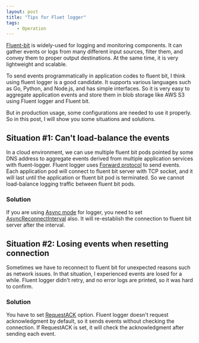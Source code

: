 ```yaml
---
layout: post
title: "Tips for Fluet logger"
tags:
    - Operation
---
```


[Fluent-bit](https://fluentbit.io) is widely-used for logging and monitoring components.
It can gather events or logs from many different input sources, filter them, and convey them to proper output destinations.
At the same time, it is very lightweight and scalable.

To send events programmatically in application codes to fluent bit, I think using fluent logger is a good candidate.
It supports various languages such as Go, Python, and Node.js, and has simple interfaces.
So it is very easy to aggregate application events and store them in blob storage like AWS S3 using Fluent logger and Fluent bit.

But in production usage, some configurations are needed to use it properly.
So in this post, I will show you some situations and solutions.

## Situation #1: Can't load-balance the events

In a cloud environment, we can use multiple fluent bit pods pointed by some DNS address to aggregate events derived from multiple application services with fluent-logger.
Fluent logger uses [Forward protocol](https://github.com/fluent/fluentd/wiki/Forward-Protocol-Specification-v1) to send events.
Each application pod will connect to fluent bit server with TCP socket, and it will last until the application or fluent bit pod is terminated.
So we cannot load-balance logging traffic between fluent bit pods.

### Solution

If you are using [Async mode](https://github.com/fluent/fluent-logger-golang#async) for logger, you need to set [AsyncReconnectInterval](https://github.com/fluent/fluent-logger-golang#asyncreconnectinterval) also.
It will re-establish the connection to fluent bit server after the interval.

## Situation #2: Losing events when resetting connection

Sometimes we have to reconnect to fluent bit for unexpected reasons such as network issues.
In that situation, I experienced events are losed for a while.
Fluent logger didn't retry, and no error logs are printed, so it was hard to confirm.

### Solution

You have to set [RequestACK](https://github.com/fluent/fluent-logger-golang#requestack) option.
Fluent logger doesn't request acknowledgment by default, so it sends events without checking the connection.
If RequestACK is set, it will check the acknowledgment after sending each event.
